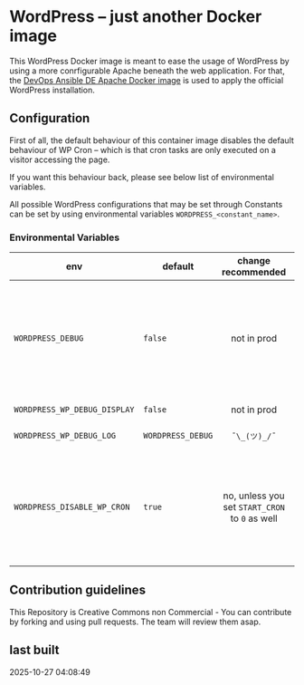 # WordPress – just another Docker image

This WordPress Docker image is meant to ease the usage of WordPress by using a more conrfigurable Apache beneath the web application. For that, the [DevOps Ansible DE Apache Docker image](https://github.com/devops-ansible/apache) is used to apply the official WordPress installation.

## Configuration

First of all, the default behaviour of this container image disables the default behaviour of WP Cron – which is that cron tasks are only executed on a visitor accessing the page.

If you want this behaviour back, please see below list of environmental variables.

All possible WordPress configurations that may be set through Constants can be set by using environmental variables `WORDPRESS_<constant_name>`.

### Environmental Variables

| env                   | default               | change recommended | description |
| --------------------- | --------------------- |:------------------:| ----------- |
| `WORDPRESS_DEBUG`     | `false`               | not in prod        | enable debugging – **ATTENTION** this variable is differently named then the others ... regular name schema would be `WORDPRESS_WP_DEBUG`, but it's just `WORDPRESS_DEBUG`! |
| `WORDPRESS_WP_DEBUG_DISPLAY` | `false`        | not in prod        | show debugging in frontend |
| `WORDPRESS_WP_DEBUG_LOG` | `WORDPRESS_DEBUG`  | `¯\_(ツ)_/¯`       | write logs into log file |
| `WORDPRESS_DISABLE_WP_CRON` | `true`          | no, unless you set `START_CRON` to `0` as well | changing it would enable WP Cron behaviour: only when visitors access the instance, the cron tasks would be executed. Could raise performance problems! |


## Contribution guidelines

This Repository is Creative Commons non Commercial - You can contribute by forking and using pull requests. The team will review them asap.

## last built

2025-10-27 04:08:49
